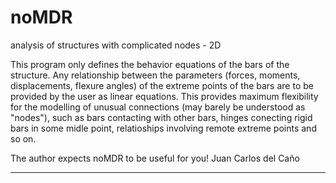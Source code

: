 # noMDR
analysis of structures with complicated nodes - 2D 

This program only defines the behavior equations of the bars of the structure.
Any relationship between the parameters (forces, moments, displacements,
flexure angles) of the extreme points of the bars are to be provided by the 
user as linear equations. This provides maximum flexibility for the modelling
of unusual connections (may barely be understood as "nodes"), such as
bars contacting with other bars, hinges conecting rigid bars in some 
midle point, relatioships involving remote extreme points and so on.

The author expects noMDR to be useful for you!
Juan Carlos del Caño
__________________________
